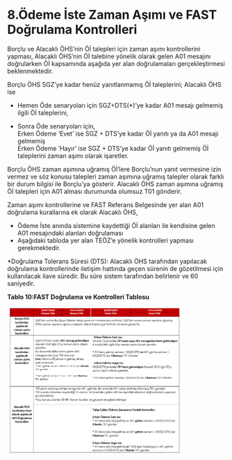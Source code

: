 
# 8.Ödeme İste Zaman Aşımı ve FAST Doğrulama Kontrolleri


Borçlu ve Alacaklı ÖHS’nin Öİ talepleri için zaman aşımı kontrollerini yapması, Alacaklı ÖHS’nin Öİ talebine yönelik olarak gelen A01 mesajını doğrularken Öİ kapsamında aşağıda yer alan doğrulamaları gerçekleştirmesi beklenmektedir. 

Borçlu ÖHS SGZ’ye kadar henüz yanıtlanmamış Öİ taleplerini; Alacaklı ÖHS ise 
-	Hemen Öde senaryoları için SGZ+DTS(*)’ye kadar A01 mesajı gelmemiş ilgili Öİ taleplerini,

-	Sonra Öde senaryoları için,
    <br>Erken Ödeme ‘Evet’ ise SGZ + DTS’ye kadar Öİ yanıtı ya da A01 mesajı gelmemiş 
    <br>Erken Ödeme ‘Hayır’ ise SGZ + DTS’ye kadar Öİ yanıtı gelmemiş Öİ taleplerini zaman aşımı olarak işaretler.

Borçlu ÖHS zaman aşımına uğramış Öİ’lere Borçlu’nun yanıt vermesine izin vermez ve söz konusu talepleri zaman aşımına uğramış talepler olarak farklı bir durum bilgisi ile Borçlu’ya gösterir.
Alacaklı ÖHS zaman aşımına uğramış Öİ talepleri için A01 alması durumunda olumsuz T01 gönderir.

Zaman aşımı kontrollerine ve FAST Referans Belgesinde yer alan A01 doğrulama kurallarına ek olarak Alacaklı ÖHS,
-	Ödeme İste anında sistemine kaydettiği Öİ alanları ile kendisine gelen A01 mesajındaki alanları doğrulaması
-	Aşağıdaki tabloda yer alan TEÖZ’e yönelik kontrolleri yapması
gerekmektedir.

*Doğrulama Tolerans Süresi (DTS): Alacaklı ÖHS tarafından yapılacak doğrulama kontrollerinde iletişim hattında geçen sürenin de gözetilmesi için kullanılacak ilave süredir. Bu süre sistem tarafından belirlenir ve 60 saniyedir.

**Tablo 10:FAST Doğrulama ve Kontrolleri Tablosu**

<img src="./images/img/OdemeIsteFastDogrulama.png" width="80%" >

